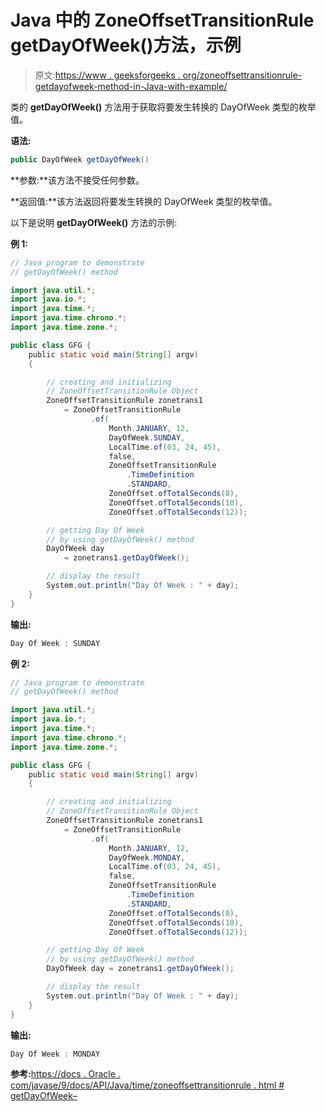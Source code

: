 # Java 中的 ZoneOffsetTransitionRule getDayOfWeek()方法，示例

> 原文:[https://www . geeksforgeeks . org/zoneoffsettransitionrule-getdayofweek-method-in-Java-with-example/](https://www.geeksforgeeks.org/zoneoffsettransitionrule-getdayofweek-method-in-java-with-example/)

类的 **getDayOfWeek()** 方法用于获取将要发生转换的 DayOfWeek 类型的枚举值。

**语法:**

```java
public DayOfWeek getDayOfWeek()
```

**参数:**该方法不接受任何参数。

**返回值:**该方法返回将要发生转换的 DayOfWeek 类型的枚举值。

以下是说明 **getDayOfWeek()** 方法的示例:

**例 1:**

```java
// Java program to demonstrate
// getDayOfWeek() method

import java.util.*;
import java.io.*;
import java.time.*;
import java.time.chrono.*;
import java.time.zone.*;

public class GFG {
    public static void main(String[] argv)
    {

        // creating and initializing
        // ZoneOffsetTransitionRule Object
        ZoneOffsetTransitionRule zonetrans1
            = ZoneOffsetTransitionRule
                  .of(
                      Month.JANUARY, 12,
                      DayOfWeek.SUNDAY,
                      LocalTime.of(03, 24, 45),
                      false,
                      ZoneOffsetTransitionRule
                          .TimeDefinition
                          .STANDARD,
                      ZoneOffset.ofTotalSeconds(8),
                      ZoneOffset.ofTotalSeconds(10),
                      ZoneOffset.ofTotalSeconds(12));

        // getting Day Of Week
        // by using getDayOfWeek() method
        DayOfWeek day
            = zonetrans1.getDayOfWeek();

        // display the result
        System.out.println("Day Of Week : " + day);
    }
}
```

**输出:**

```java
Day Of Week : SUNDAY

```

**例 2:**

```java
// Java program to demonstrate
// getDayOfWeek() method

import java.util.*;
import java.io.*;
import java.time.*;
import java.time.chrono.*;
import java.time.zone.*;

public class GFG {
    public static void main(String[] argv)
    {

        // creating and initializing
        // ZoneOffsetTransitionRule Object
        ZoneOffsetTransitionRule zonetrans1
            = ZoneOffsetTransitionRule
                  .of(
                      Month.JANUARY, 12,
                      DayOfWeek.MONDAY,
                      LocalTime.of(03, 24, 45),
                      false,
                      ZoneOffsetTransitionRule
                          .TimeDefinition
                          .STANDARD,
                      ZoneOffset.ofTotalSeconds(8),
                      ZoneOffset.ofTotalSeconds(10),
                      ZoneOffset.ofTotalSeconds(12));

        // getting Day Of Week
        // by using getDayOfWeek() method
        DayOfWeek day = zonetrans1.getDayOfWeek();

        // display the result
        System.out.println("Day Of Week : " + day);
    }
}
```

**输出:**

```java
Day Of Week : MONDAY

```

**参考:**[https://docs . Oracle . com/javase/9/docs/API/Java/time/zoneoffsettransitionrule . html # getDayOfWeek–](https://docs.oracle.com/javase/9/docs/api/java/time/zone/ZoneOffsetTransitionRule.html#getDayOfWeek--)